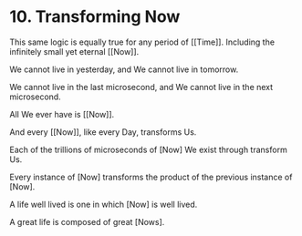 # 10. Transforming Now
This same logic is equally true for any period of [[Time]]. Including the infinitely small yet eternal [[Now]]. 

We cannot live in yesterday, and We cannot live in tomorrow. 

We cannot live in the last microsecond, and We cannot live in the next microsecond. 

All We ever have is [[Now]]. 

And every [[Now]], like every Day, transforms Us. 

Each of the trillions of microseconds of [Now] We exist through transform Us. 

Every instance of [Now] transforms the product of the previous instance of [Now]. 

A life well lived is one in which [Now] is well lived. 

A great life is composed of great [Nows]. 